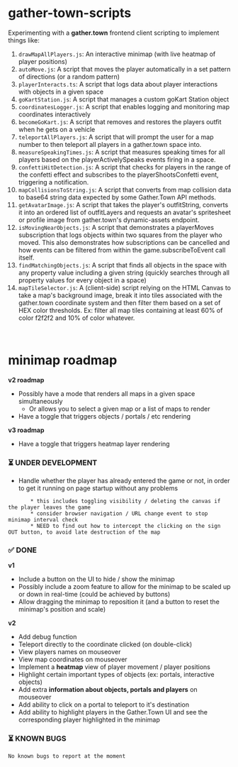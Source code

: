 # gather-town-scripts

Experimenting with a **gather.town** frontend client scripting to implement things like:

1. `drawMapAllPlayers.js`: An interactive minimap (with live heatmap of player positions)
2. `autoMove.js`: A script that moves the player automatically in a set pattern of directions (or a random pattern)
3. `playerInteracts.ts`: A script that logs data about player interactions with objects in a given space
4. `goKartStation.js`: A script that manages a custom goKart Station object
5. `coordinatesLogger.js`: A script that enables logging and monitoring map coordinates interactively
6. `becomeGoKart.js`: A script that removes and restores the players outfit when he gets on a vehicle
7. `teleportAllPlayers.js`: A script that will prompt the user for a map number to then teleport all players in a gather.town space into.
8. `measureSpeakingTimes.js`: A script that measures speaking times for all players based on the playerActivelySpeaks events firing in a space.
9. `confettiHitDetection.js`: A script that checks for players in the range of the confetti effect and subscribes to the playerShootsConfetti event, triggering a notification.
10. `mapCollisionsToString.js`: A script that converts from map collision data to base64 string data expected by some Gather.Town API methods.
11. `getAvatarImage.js`: A script that takes the player's outfitString, converts it into an ordered list of outfitLayers and requests an avatar's spritesheet or profile image from gather.town's dynamic-assets endpoint.
12. `isMovingNearObjects.js`: A script that demonstrates a playerMoves subscription that logs objects within two squares from the player who moved. This also demonstrates how subscriptions can be cancelled and how events can be filtered from within the game.subscribeToEvent call itself.
13. `findMatchingObjects.js`: A script that finds all objects in the space with any property value including a given string (quickly searches through all property values for every object in a space)
14. `mapTileSelector.js`: A (client-side) script relying on the HTML Canvas to take a map's background image, break it into tiles associated with the gather.town coordinate system and then filter them based on a set of HEX color thresholds. Ex: filter all map tiles containing at least 60% of color f2f2f2 and 10% of color whatever.

<br>

# minimap roadmap

**v2 roadmap**

-   Possibly have a mode that renders all maps in a given space simultaneously
    -   Or allows you to select a given map or a list of maps to render
-   Have a toggle that triggers objects / portals / etc rendering

**v3 roadmap**

-   Have a toggle that triggers heatmap layer rendering

### ⏳ UNDER DEVELOPMENT

-   Handle whether the player has already entered the game or not, in order to get it running on page startup without any problems

```
       * this includes toggling visibility / deleting the canvas if the player leaves the game
       * consider browser navigation / URL change event to stop minimap interval check
       * NEED to find out how to intercept the clicking on the sign OUT button, to avoid late destruction of the map
```

### ✅ DONE

**v1**

-   Include a button on the UI to hide / show the minimap
-   Possibly include a zoom feature to allow for the minimap to be scaled up or down in real-time (could be achieved by buttons)
-   Allow dragging the minimap to reposition it (and a button to reset the minimap's position and scale)

**v2**

-   Add debug function
-   Teleport directly to the coordinate clicked (on double-click)
-   View players names on mouseover
-   View map coordinates on mouseover
-   Implement a **heatmap** view of player movement / player positions
-   Highlight certain important types of objects (ex: portals, interactive objects)
-   Add extra **information about objects, portals and players** on mouseover
-   Add ability to click on a portal to teleport to it's destination
-   Add ability to highlight players in the Gather.Town UI and see the corresponding player highlighted in the minimap

### ⏳ KNOWN BUGS

    No known bugs to report at the moment
